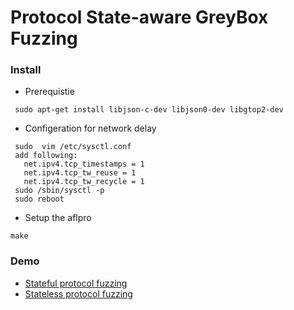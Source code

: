 
# Protocol State-aware GreyBox Fuzzing #
 

### Install ###
* Prerequistie
>>
     sudo apt-get install libjson-c-dev libjson0-dev libgtop2-dev

* Configeration for network delay
>>
     sudo  vim /etc/sysctl.conf
     add following:
       net.ipv4.tcp_timestamps = 1
       net.ipv4.tcp_tw_reuse = 1
       net.ipv4.tcp_tw_recycle = 1
     sudo /sbin/sysctl -p
     sudo reboot

* Setup the aflpro
>>
    make



### Demo ##

* [Stateful protocol fuzzing](https://www.youtube.com/watch?v=eLO5smIaZHA)
* [Stateless protocol fuzzing](https://www.youtube.com/watch?v=DGGAt3PRb6A)



